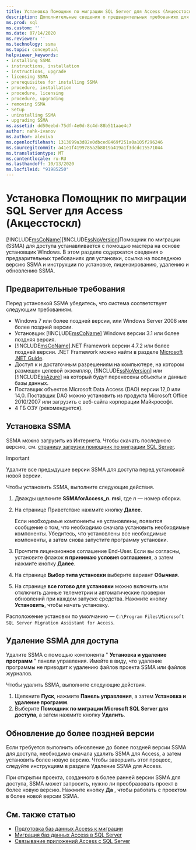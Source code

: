 ```yaml
---
title: Установка Помощник по миграции SQL Server для Access (Акцесстоскл) | Документация Майкрософт
description: Дополнительные сведения о предварительных требованиях для установки Помощник по миграции SQL Server (SSMA) для Access и установке, лицензировании, обновлении и удалении.
ms.prod: sql
ms.custom: ''
ms.date: 07/14/2020
ms.reviewer: ''
ms.technology: ssma
ms.topic: conceptual
helpviewer_keywords:
- installing SSMA
- instructions, installation
- instructions, upgrade
- licensing SSMA
- prerequisites for installing SSMA
- procedure, installation
- procedure, licensing
- procedure, upgrading
- removing SSMA
- Setup
- uninstalling SSMA
- upgrading SSMA
ms.assetid: dd50eebd-75df-4e0d-8c4d-88b511aae4c7
author: nahk-ivanov
ms.author: alexiva
ms.openlocfilehash: 1313699a3d82e0dbced8469f251a0a105f296246
ms.sourcegitcommit: a41e1f4199785a2b8019a419a1f3dcdc15571044
ms.translationtype: MT
ms.contentlocale: ru-RU
ms.lasthandoff: 10/13/2020
ms.locfileid: "91985250"
---
```

# <a name="installing-sql-server-migration-assistant-for-access-accesstosql"></a>Установка Помощник по миграции SQL Server для Access (Акцесстоскл)

[!INCLUDE[msCoName](../../includes/msconame_md.md)][!INCLUDE[ssNoVersion](../../includes/ssnoversion-md.md)]Помощник по миграции (SSMA) для доступа устанавливается с помощью мастера на основе установщик Windows. В этом разделе содержатся сведения о предварительных требованиях для установки, ссылка на последнюю версию SSMA и инструкции по установке, лицензированию, удалению и обновлению SSMA.

## <a name="prerequisites"></a>Предварительные требования

Перед установкой SSMA убедитесь, что система соответствует следующим требованиям.

- Windows 7 или более поздней версии, или Windows Server 2008 или более поздней версии.
- Установщик [!INCLUDE[msCoName](../../includes/msconame_md.md)] Windows версии 3.1 или более поздняя версия.
- [!INCLUDE[msCoName](../../includes/msconame_md.md)].NET Framework версии 4.7.2 или более поздней версии. .NET Framework можно найти в разделе [Microsoft .NET Guide](/dotnet/framework/).
- Доступ к и достаточным разрешениям на компьютере, на котором размещен целевой экземпляр, [!INCLUDE[ssNoVersion](../../includes/ssnoversion-md.md)] или [!INCLUDE[ssAzure](../../includes/ssazure_md.md)] на который будут перенесены объекты и данные базы данных.
- Поставщик объектов Microsoft Data Access (DAO) версии 12,0 или 14,0. Поставщик DAO можно установить из продукта Microsoft Office 2010/2007 или загрузить с веб-сайта корпорации Майкрософт.
- 4 ГБ ОЗУ (рекомендуется).

## <a name="installing-ssma"></a>Установка SSMA

SSMA можно загрузить из Интернета. Чтобы скачать последнюю версию, см. [страницу загрузки помощник по миграции SQL Server](https://aka.ms/ssmaforaccess).

> [!IMPORTANT]
> Удалите все предыдущие версии SSMA для доступа перед установкой новой версии.

Чтобы установить SSMA, выполните следующие действия.
  
1. Дважды щелкните **SSMAforAccess_*n*. msi**, где *n* — номер сборки.
2. На странице Приветствие нажмите кнопку **Далее**.

   Если необходимые компоненты не установлены, появится сообщение о том, что необходимо сначала установить необходимые компоненты. Убедитесь, что установлены все необходимые компоненты, а затем снова запустите программу установки.

3. Прочтите лицензионное соглашение End-User. Если вы согласны, установите флажок **я принимаю условия соглашения**, а затем нажмите кнопку **Далее**.
4. На странице **Выбор типа установки** выберите вариант **Обычная**.
5. На странице **все готово для установки** можно включить или отключить данные телеметрии и автоматические проверки обновлений при каждом запуске средства. Нажмите кнопку **Установить**, чтобы начать установку.
  
Расположение установки по умолчанию — `C:\Program Files\Microsoft SQL Server Migration Assistant for Access`.

## <a name="uninstalling-ssma-for-access"></a>Удаление SSMA для доступа

Удалите SSMA с помощью компонента " **Установка и удаление программ** " панели управления. Имейте в виду, что удаление программы не приводит к удалению файлов проекта SSMA или файлов журналов.

Чтобы удалить SSMA, выполните следующие действия.

1. Щелкните **Пуск**, нажмите **Панель управления**, а затем **Установка и удаление программ**.
2. Выберите **Помощник по миграции Microsoft SQL Server для доступа**, а затем нажмите кнопку **Удалить**.

## <a name="upgrading-to-a-later-version"></a>Обновление до более поздней версии

Если требуется выполнить обновление до более поздней версии SSMA для доступа, необходимо сначала удалить SSMA для Access, а затем установить более новую версию. Чтобы завершить этот процесс, следуйте инструкциям в разделе Удаление SSMA для Access.

При открытии проекта, созданного в более ранней версии SSMA для доступа, SSMA может запросить, нужно ли преобразовать проект в более новую версию. Нажмите кнопку **Да** , чтобы работать с проектом в более новой версии SSMA.

## <a name="see-also"></a>См. также статью

- [Подготовка баз данных Access к миграции](preparing-access-databases-for-migration-accesstosql.md)
- [Миграция баз данных Access в SQL Server](migrating-access-databases-to-sql-server-azure-sql-db-accesstosql.md)
- [Связывание приложений Access с SQL Server](linking-access-applications-to-sql-server-azure-sql-db-accesstosql.md)